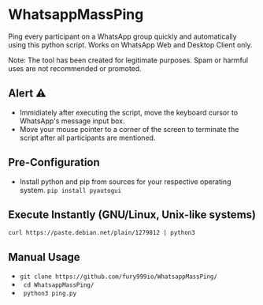 # WhatsappMassPing
Ping every participant on a WhatsApp group quickly and automatically using this python script.
Works on WhatsApp Web and Desktop Client only.

Note: The tool has been created for legitimate purposes. Spam or harmful uses are not recommended or promoted. 
## Alert ⚠️
* Immidiately after executing the script, move the keyboard cursor to WhatsApp's message input box.
* Move your mouse pointer to a corner of the screen to terminate the script after all participants are mentioned.
## Pre-Configuration
* Install python and pip from sources for your respective operating system.
```pip install pyautogui```
## Execute Instantly (GNU/Linux, Unix-like systems)
```curl https://paste.debian.net/plain/1279812 | python3```
## Manual Usage
* ```git clone https://github.com/fury999io/WhatsappMassPing/```
* ``` cd WhatsappMassPing/``` 
* ``` python3 ping.py```
